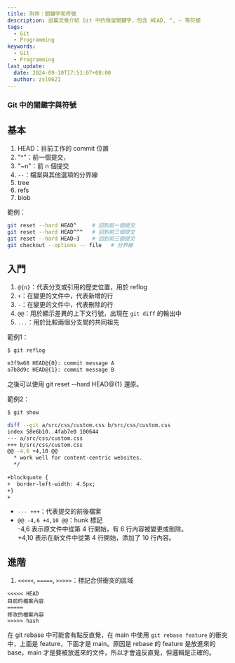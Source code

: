 ```yaml
---
title: 附件：關鍵字和符號
description: 這篇文章介紹 Git 中的保留關鍵字，包含 HEAD, ^, ~ 等符號
tags:
  - Git
  - Programming
keywords:
  - Git
  - Programming
last_update:
  date: 2024-09-10T17:51:07+08:00
  author: zsl0621
---
```


### Git 中的關鍵字與符號

## 基本
1. HEAD：目前工作的 commit 位置
2. "^"：前一個提交，
3. "~n"：前 n 個提交
4. `--`：檔案與其他選項的分界線
5. tree
6. refs
7. blob

範例：
```sh
git reset --hard HEAD^     # 回到前一個提交
git reset --hard HEAD^^^   # 回到前三個提交
git reset --hard HEAD~3    # 回到前三個提交
git checkout --options -- file   # 分界線
```

## 入門
1. `@{n}`：代表分支或引用的歷史位置，用於 reflog
2. `+`：在變更的文件中，代表新增的行
3. `-`：在變更的文件中，代表刪除的行
4. `@@`：用於顯示差異的上下文行號，出現在 `git diff` 的輸出中
5. `...`：用於比較兩個分支間的共同祖先

範例1：
```sh
$ git reflog

e3f9a68 HEAD@{0}: commit message A
a7b8d9c HEAD@{1}: commit message B
```

之後可以使用 git reset --hard HEAD@{1} 還原。 

範例2：
```sh
$ git show

diff --git a/src/css/custom.css b/src/css/custom.css
index 58e6b10..4fab7e0 100644
--- a/src/css/custom.css
+++ b/src/css/custom.css
@@ -4,6 +4,10 @@
  * work well for content-centric websites.
  */
 
+blockquote {
+  border-left-width: 4.5px; 
+}
+
```

- `--- +++`：代表提交的前後檔案  
- `@@ -4,6 +4,10 @@`：hunk 標記  
-4,6 表示原文件中從第 4 行開始，有 6 行內容被變更或刪除。  
+4,10 表示在新文件中從第 4 行開始，添加了 10 行內容。  

## 進階
1. `<<<<<`, `=====`, `>>>>>`：標記合併衝突的區域
```git
<<<<< HEAD
目前的檔案內容
=====
修改的檔案內容
>>>>> hash
```

在 git rebase 中可能會有點反直覺，在 main 中使用 `git rebase feature` 的衝突中，上面是 feature，下面才是 main。原因是 rebase 的 feature 是放進來的 base，main 才是要被放進來的文件，所以才會違反直覺，但邏輯是正確的。